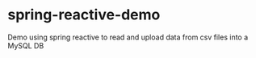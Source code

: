 # spring-reactive-demo
Demo using spring reactive to read and upload data from csv files into a MySQL DB
